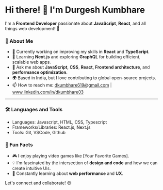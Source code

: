 # Hi there! 👋 I'm Durgesh Kumbhare 

I'm a **Frontend Developer** passionate about **JavaScript**, **React**, and all things web development! 🚀

### 🚀 About Me

- 🔭 Currently working on improving my skills in **React** and **TypeScript**.
- 🌱 Learning **Next.js** and exploring **GraphQL** for building efficient, scalable web apps.
- 💬 Ask me about **JavaScript**, **CSS**, **React**, **Frontend architecture**, and **performance optimization**.
- 🌍 Based in India, but I love contributing to global open-source projects.
- 📫 How to reach me: dkumbhare619@gmail.com | www.linkedin.com/in/dkumbhare03

---

### 🛠️ Languages and Tools

- Languages: Javascript, HTML, CSS, Typescript
- Frameworks/Libraries: React.js, Next.js
- Tools: Git, VSCode, Github

### 🌟 Fun Facts

- 🎮 I enjoy playing video games like [Your Favorite Games].
- 💡 I’m fascinated by the intersection of **design and code** and how we can create intuitive UIs.
- 🌱 Constantly learning about **web performance** and **UX**.

Let's connect and collaborate! 😊
